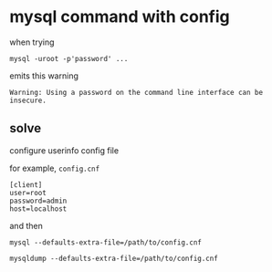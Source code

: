 # mysql command with config

when trying 

```shell
mysql -uroot -p'password' ...
```

emits this warning

```
Warning: Using a password on the command line interface can be insecure.
```

## solve

configure userinfo config file

for example, `config.cnf`

```
[client]
user=root
password=admin
host=localhost
```

and then

```
mysql --defaults-extra-file=/path/to/config.cnf

mysqldump --defaults-extra-file=/path/to/config.cnf 
```